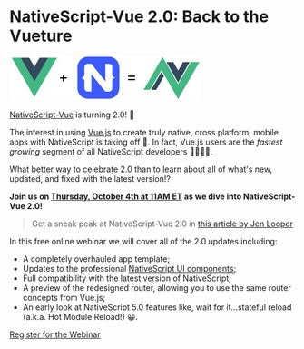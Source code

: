 # NativeScript-Vue 2.0: Back to the Vueture

![nativescript-vue 2.0 webinar](nativescript-vue-webinar.jpg)

[NativeScript-Vue](https://nativescript-vue.org/) is turning 2.0! 🎉

The interest in using [Vue.js](https://vuejs.org/) to create truly native, cross platform, mobile apps with NativeScript is taking off 🚀. In fact, Vue.js users are the *fastest growing* segment of all NativeScript developers 👩‍🚀👨‍🚀.

What better way to celebrate 2.0 than to learn about all of what's new, updated, and fixed with the latest version!?

**Join us on [Thursday, October 4th at 11AM ET](https://attendee.gotowebinar.com/register/1758384468554226433?source=blog) as we dive into NativeScript-Vue 2.0!**

> Get a sneak peak at NativeScript-Vue 2.0 in [this article by Jen Looper](https://dev.to/vuevixens/a-sneak-peek-of-nativescript-vue-20-k7j)

In this free online webinar we will cover all of the 2.0 updates including:

- A completely overhauled app template;
- Updates to the professional [NativeScript UI components](https://www.nativescript.org/ui-for-nativescript);
- Full compatibility with the latest version of NativeScript;
- A preview of the redesigned router, allowing you to use the same router concepts from Vue.js;
- An early look at NativeScript 5.0 features like, wait for it...stateful reload (a.k.a. Hot Module Reload!) 😀.

[Register for the Webinar](https://attendee.gotowebinar.com/register/1758384468554226433?source=blog)
